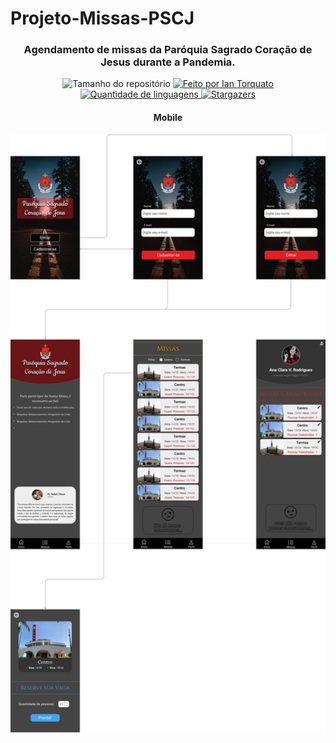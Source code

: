 <h1> Projeto-Missas-PSCJ </h1>
 <h3 align="center"> Agendamento de missas da Paróquia Sagrado Coração de Jesus durante a Pandemia. </h3>

<p align="center">
  <img alt="Tamanho do repositório" src="https://img.shields.io/github/repo-size/IanTorquato/Projeto_PSCJ-Mobile">
  
  <a href="https://www.instagram.com/ian_1408/">
    <img alt="Feito por Ian Torquato" src="https://img.shields.io/badge/made%20by-Ian%20Torquato-%2304D361">
  </a>
  
  <a href="https://github.com/IanTorquato/Projeto_PSCJ-Mobile/search?l=typescript">
    <img alt="Quantidade de linguagens" src="https://img.shields.io/github/languages/count/IanTorquato/Projeto_PSCJ-Mobile">
  </a>
  
  <a href="https://github.com/IanTorquato/Projeto_PSCJ-Mobile/stargazers">
    <img alt="Stargazers" src="https://img.shields.io/github/stars/IanTorquato/Projeto_PSCJ-Mobile">
  </a>
</p>

<h4 align="center">Mobile</h4>
<p align="center"><img src="./mobile.png"></p>
